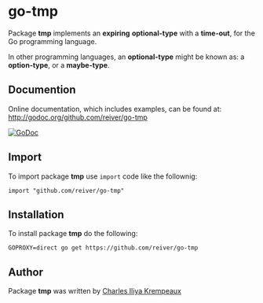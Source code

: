 # go-tmp

Package **tmp** implements an **expiring** **optional-type** with a **time-out**, for the Go programming language.

In other programming languages, an **optional-type** might be known as: a **option-type**, or a **maybe-type**.

## Documention

Online documentation, which includes examples, can be found at: http://godoc.org/github.com/reiver/go-tmp

[![GoDoc](https://godoc.org/github.com/reiver/go-tmp?status.svg)](https://godoc.org/github.com/reiver/go-tmp)

## Import

To import package **tmp** use `import` code like the follownig:
```
import "github.com/reiver/go-tmp"
```

## Installation

To install package **tmp** do the following:
```
GOPROXY=direct go get https://github.com/reiver/go-tmp
```

## Author

Package **tmp** was written by [Charles Iliya Krempeaux](http://reiver.link)
